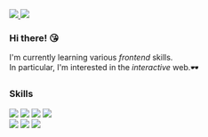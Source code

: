 <!-- Header -->

<a href="mailto:borderline0px@gmail.com" target="_blank">
  <img src="https://img.shields.io/badge/borderline0px@gmail.com-EA4335?style=flat-square&logo=gmail&logoColor=white"/>
</a>
<a href="#" target="_blank">
  <img src="https://img.shields.io/badge/Notion-000000?style=flat-square&logo=notion&logoColor=white"/>
</a>

<!-- About me -->
### Hi there! 😘
I'm currently learning various *frontend* skills.   
In particular, I'm interested in the *interactive* web.🕶


<!-- Skills -->
### Skills

<div>
  <img src="https://img.shields.io/badge/HTML-E34F26?style=flat-square&logo=html5&logoColor=white"/>
  <img src="https://img.shields.io/badge/CSS-1572B6?style=flat-square&logo=css3&logoColor=white"/>
  <img src="https://img.shields.io/badge/JavaScript-F7DF1E?style=flat-square&logo=javascript&logoColor=white"/>
  <img src="https://img.shields.io/badge/TypeScript-3178C6?style=flat-square&logo=typescript&logoColor=white"/>
</div>
<div>
  <img src="https://img.shields.io/badge/React-61DAFB?style=flat-square&logo=react&logoColor=white"/>
  <img src="https://img.shields.io/badge/Three.js-000000?style=flat-square&logo=three.js&logoColor=white"/>
  <img src="https://img.shields.io/badge/Blender-F5792A?style=flat-square&logo=blender&logoColor=white"/>
</div>
